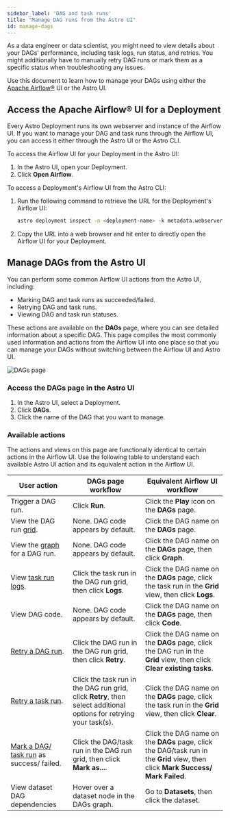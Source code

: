 ```yaml
---
sidebar_label: 'DAG and task runs'
title: "Manage DAG runs from the Astro UI"
id: manage-dags
---
```


As a data engineer or data scientist, you might need to view details about your DAGs' performance, including task logs, run status, and retries. You might additionally have to manually retry DAG runs or mark them as a specific status when troubleshooting any issues. 

Use this document to learn how to manage your DAGs using either the [Apache Airflow®](https://airflow.apache.org) UI or the Astro UI.

## Access the Apache Airflow® UI for a Deployment

Every Astro Deployment runs its own webserver and instance of the Airflow UI. If you want to manage your DAG and task runs through the Airflow UI, you can access it either through the Astro UI or the Astro CLI.

To access the Airflow UI for your Deployment in the Astro UI:

1. In the Astro UI, open your Deployment.
2. Click **Open Airflow**.

To access a Deployment's Airflow UI from the Astro CLI: 

1. Run the following command to retrieve the URL for the Deployment's Airflow UI:

    ```sh
    astro deployment inspect -n <deployment-name> -k metadata.webserver_url
    ```

2. Copy the URL into a web browser and hit enter to directly open the Airflow UI for your Deployment.

## Manage DAGs from the Astro UI

You can perform some common Airflow UI actions from the Astro UI, including:

- Marking DAG and task runs as succeeded/failed.
- Retrying DAG and task runs.
- Viewing DAG and task run statuses.

These actions are available on the **DAGs** page, where you can see detailed information about a specific DAG. This page compiles the most commonly used information and actions from the Airflow UI into one place so that you can manage your DAGs without switching between the Airflow UI and Astro UI.

![DAGs page](/img/docs/DAGs-overview.png)

### Access the DAGs page in the Astro UI

1. In the Astro UI, select a Deployment.
2. Click **DAGs**.
3. Click the name of the DAG that you want to manage.

### Available actions

The actions and views on this page are functionally identical to certain actions in the Airflow UI. Use the following table to understand each available Astro UI action and its equivalent action in the Airflow UI. 

| User action                              | **DAGs** page workflow                                                 | Equivalent Airflow UI workflow                                                                                                  |
| ---------------------------------------- | ---------------------------------------------------------------------- | ------------------------------------------------------------------------------------------------------------------------------- |
| Trigger a DAG run.                        | Click **Run**.                                                          | Click the **Play** icon on the **DAGs** page.                                                                                   |
| View the DAG run [grid](https://airflow.apache.org/docs/apache-airflow/stable/ui.html#grid-view).                    | None. DAG code appears by default.                                     | Click the DAG name on the **DAGs** page.                                                                                        |
| View the [graph](https://airflow.apache.org/docs/apache-airflow/stable/ui.html#graph-view) for a DAG run.                   | None. DAG code appears by default.                                     | Click the DAG name on the **DAGs** page, then click **Graph**.                                                                                        |
| View [task run logs](https://airflow.apache.org/docs/apache-airflow/stable/administration-and-deployment/logging-monitoring/logging-tasks.html).                       | Click the task run in the DAG run grid, then click **Logs**.                                | Click the DAG name on the **DAGs** page, click the task run in the **Grid** view, then click **Logs**.                          |
| View DAG code.                            | None. DAG code appears by default.                                     | Click the DAG name on the **DAGs** page, then click **Code**.                                                                   |
| [Retry a DAG run](https://airflow.apache.org/docs/apache-airflow/stable/core-concepts/dag-run.html#re-run-dag).                   | Click the DAG run in the DAG run grid, then click **Retry**.      | Click the DAG name on the **DAGs** page, click the DAG run in the **Grid** view, then click **Clear existing tasks**.      |
| [Retry a task run](https://airflow.apache.org/docs/apache-airflow/stable/core-concepts/dag-run.html#re-run-tasks).                   | Click the task run in the DAG run grid, click **Retry**, then select additional options for retrying your task(s).   | Click the DAG name on the **DAGs** page, click the task run in the **Grid** view, then click **Clear**.      |
| [Mark a DAG/ task run](https://airflow.apache.org/docs/apache-airflow/stable/core-concepts/dag-run.html#dag-run-status) as success/ failed. | Click the DAG/task run in the DAG run grid, then click **Mark as...**. | Click the DAG name on the **DAGs** page, click the DAG/task run in the **Grid** view, then click **Mark Success/ Mark Failed**. |
| View dataset DAG dependencies | Hover over a dataset node in the DAGs graph. | Go to **Datasets**, then click the dataset. |


